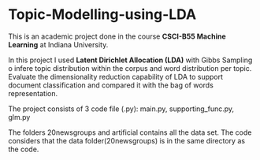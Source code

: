 # Topic-Modelling-using-LDA
This is an academic project done in the course **CSCI-B55 Machine Learning** at Indiana University.

In this project I used **Latent Dirichlet Allocation (LDA)** with Gibbs Sampling o infere topic distribution within the corpus and word distribution per topic. Evaluate the dimensionality reduction capability of LDA to support document classification and compared it with the bag of words representation.

The project consists of 3 code file (.py): 
main.py, supporting_func.py, glm.py

The folders 20newsgroups and artificial contains all the data set. The code considers that the data folder(20newsgroups) is in the same 
directory as the code. 
